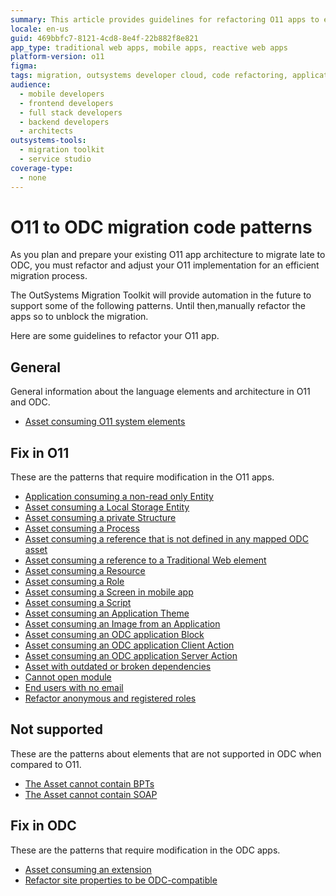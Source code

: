```yaml
---
summary: This article provides guidelines for refactoring O11 apps to ensure compatibility with OutSystems Developer Cloud (ODC), highlighting various specific areas for manual refactoring in preparation for future automated migration support.
locale: en-us
guid: 469bbfc7-8121-4cd8-8e4f-22b882f8e821
app_type: traditional web apps, mobile apps, reactive web apps
platform-version: o11
figma:
tags: migration, outsystems developer cloud, code refactoring, application lifecycle management, outsystems platform
audience:
  - mobile developers
  - frontend developers
  - full stack developers
  - backend developers
  - architects
outsystems-tools:
  - migration toolkit
  - service studio
coverage-type:
  - none
---
```


# O11 to ODC migration code patterns

<!--

Index of the files in the patterns dir. Updated manually.

A arch-app-theme.md - Asset consuming an Application Theme
A arch-block.md - Asset consuming an ODC application Block
A arch-client-action.md - Asset consuming an ODC application Client Action
A arch-extension.md - Asset consuming an extension
A arch-image.md - Asset consuming an Image from an Application
A arch-local-storage.md - Asset consuming a Local Storage Entity
A arch-mobile-screen.md - Asset consuming a Screen in mobile app
A arch-non-read-only-entity.md - Application consuming a non-read only Entity
A arch-not-mapped.md - Asset consuming a reference that is not defined in any mapped ODC asset
A arch-priv-struct.md - Asset consuming a private Structure
A arch-process.md - Asset consuming a Process
A arch-resource.md - Asset consuming a Resource
A arch-role.md - Asset consuming a Role
A arch-script.md - Asset consuming a Script
A arch-server-action.md - Asset consuming an ODC application Server Action
A arch-system-element.md - Asset consuming O11 system elements
A cannot-open-module.md - Cannot open module
A convert-trad-web.md - Asset consuming a reference to a Traditional Web element
A elem-bpt.md - The Asset cannot contain BPTs
A elem-soap.md - The Asset cannot contain SOAP
A end-user-no-email.md - End users with no email
A outdated-or-broken-dependencies.md - Asset with outdated or broken dependencies
A refactor-anonymous-registered-roles.md - Refactor anonymous and registered roles
A refactor-siteproperties.md - Refactor site properties to be ODC-compatible

-->

As you plan and prepare your existing O11 app architecture to migrate late to ODC, you must refactor and adjust your O11 implementation for an efficient migration process.

<div class="info" markdown="1">

The OutSystems Migration Toolkit will provide automation in the future to support some of the following patterns. Until then,manually refactor the apps so to unblock the migration.

</div>

Here are some guidelines to refactor your O11 app.

## General

General information about the language elements and architecture in O11 and ODC.

* [Asset consuming O11 system elements](arch-system-element.md)

## Fix in O11

These are the patterns that require modification in the O11 apps.

* [Application consuming a non-read only Entity](arch-non-read-only-entity.md)
* [Asset consuming a Local Storage Entity](arch-local-storage.md)
* [Asset consuming a private Structure](arch-priv-struct.md)
* [Asset consuming a Process](arch-process.md)
* [Asset consuming a reference that is not defined in any mapped ODC asset](arch-not-mapped.md)
* [Asset consuming a reference to a Traditional Web element](convert-trad-web.md)
* [Asset consuming a Resource](arch-resource.md)
* [Asset consuming a Role](arch-role.md)
* [Asset consuming a Screen in mobile app](arch-mobile-screen.md)
* [Asset consuming a Script](arch-script.md)
* [Asset consuming an Application Theme](arch-app-theme.md)
* [Asset consuming an Image from an Application](arch-image.md)
* [Asset consuming an ODC application Block](arch-block.md)
* [Asset consuming an ODC application Client Action](arch-client-action.md)
* [Asset consuming an ODC application Server Action](arch-server-action.md)
* [Asset with outdated or broken dependencies](outdated-or-broken-dependencies.md)
* [Cannot open module](cannot-open-module.md)
* [End users with no email](end-user-no-email.md)
* [Refactor anonymous and registered roles](refactor-anonymous-registered-roles.md)

## Not supported

These are the patterns about elements that are not supported in ODC when compared to O11.

* [The Asset cannot contain BPTs](elem-bpt.md)
* [The Asset cannot contain SOAP](elem-soap.md)

## Fix in ODC

These are the patterns that require modification in the ODC apps.

* [Asset consuming an extension](arch-extension.md)
* [Refactor site properties to be ODC-compatible](refactor-siteproperties.md)